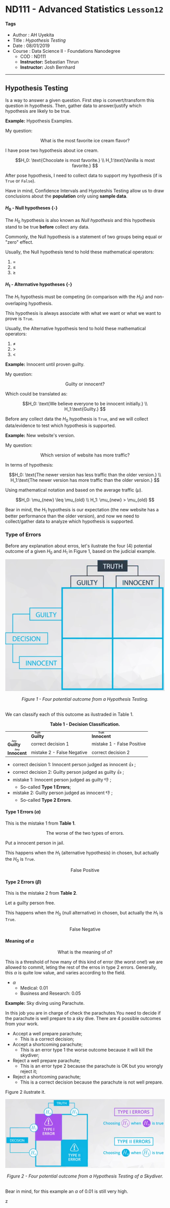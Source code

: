# ND111 - Advanced Statistics `Lesson12`

#### Tags
* Author : AH Uyekita
* Title  : _Hypothesis Testing_
* Date   : 08/01/2019
* Course : Data Science II - Foundations Nanodegree
    * COD    : ND111
    * **Instructor:** Sebastian Thrun
    * **Instructor:** Josh Bernhard

********************************************************************************

## Hypothesis Testing

Is a way to answer a given question. First step is convert/transform this question in hypothesis. Then, gather data to answer/justify which hypothesis are likely to be true.

**Example:** Hypothesis Examples.

My question:

$$ \text{What is the most favorite ice cream flavor?} $$

I have pose two hypothesis about ice cream.

$$H_0: \text{Chocolate is most favorite.} \\
  H_1:\text{Vanilla is most favorite.} $$

After pose hypothesis, I need to collect data to support my hypothesis (if is `True` or `False`).

Have in mind, Confidence Intervals and Hypoteshis Testing allow us to draw conclusions about the **population** only using **sample data**.

#### $H_0$ - Null hypotheses {-}

The $H_0$ hypothesis is also known as _Null hypothesis_ and this hypothesis stand to be true **before** collect any data.

Commonly, the Null hypothesis is a statement of two groups being equal or "zero" effect.

Usually, the Null hypothesis tend to hold these mathematical operators:

1. $=$
2. $\leq$
3. $\geq$

#### $H_1$ - Alternative hypotheses {-}

The $H_1$ hypothesis must be competing (in comparison with the $H_0$) and non-overlaping hypothesis.

This hypothesis is always associate with what we want or what we want to prove is `True`.

Usually, the Alternative hypothesis tend to hold these mathematical operators:

1. $\neq$
2. $>$
3. $<$

**Example:** Innocent until proven guilty.

My question:

$$ \text{Guilty or innocent?} $$

Which could be translated as:

$$H_0: \text{We believe everyone to be innocent initially.} \\
  H_1:\text{Guilty.} $$

Before any collect data the $H_0$ hypothesis is `True`, and we will collect data/evidence to test which hypothesis is supported.

**Example:** New website's version.

My question:

$$ \text{Which version of website has more traffic?} $$

In terms of hypothesis:

$$H_0: \text{The newer version has less traffic than the older version.} \\
  H_1:\text{The newer version has more traffic than the older version.} $$

Using mathematical notation and based on the average traffic ($\mu$).

$$H_0: \mu_{new} \leq \mu_{old} \\
  H_1: \mu_{new} > \mu_{old} $$

Bear in mind, the $H_1$ hypothesis is our expectation (the new website has a better performance than the older version), and now we need to collect/gather data to analyze which hypothesis is supported.

### Type of Errors

Before any explanation about erros, let's ilustrate the four (4) potential outcome of a given $H_0$ and $H_1$ in Figure 1, based on the judicial example.

![](01-img/c4_l12_01.png)

<center><em>Figure 1 - Four potential outcome from a Hypothesis Testing.</em></center>

<br>

We can classify each of this outcome as ilustraded in Table 1.

<div>
<center>
<strong>Table 1 - Decision Classification.</strong>

<table>
<tr>
<td></td>
<td><strong><ruby>Guilty<rt>Truth</rt></ruby></strong></td>
<td><strong><ruby>Innocent<rt>Truth</rt></ruby></strong></td>
</tr>
<tr>
<td><strong><ruby>Guilty<rt>Jury</rt></ruby></strong></td>
<td>correct decision 1</td>
<td>mistake 1 - False Positive</td>
</tr>
<tr>
<td><strong><ruby>Innocent<rt>Jury</rt></ruby></strong></td>
<td>mistake 2 - False Negative</td>
<td>correct decision 2</td>
</tr>
</table>

</center>
</div>

* correct decision 1: Innocent person judged as innocent :+1: ;
* correct decision 2: Guilty person judged as guilty :+1: ;
* mistake 1: Innocent person judged as guilty :-1: ;
    * So-called **Type 1 Errors**;
* mistake 2: Guilty person judged as innocent :-1: ;
    * So-called **Type 2 Errors**.

#### Type 1 Errors ($\alpha$)

This is the mistake 1 from **Table 1**.

$$ \text{The worse of the two types of errors.} $$

Put a innocent person in jail.

This happens when the $H_1$ (alternative hypothesis) in chosen, but actually the $H_0$ is `True`.

$$ \text{False Positive} $$

#### Type 2 Errors ($\beta$)

This is the mistake 2 from **Table 2**.

Let a guilty person free.

This happens when the $H_0$ (null alternative) in chosen, but actually the $H_1$ is `True`.

$$ \text{False Negative} $$

#### Meaning of $\alpha$

$$ \text{What is the meaning of $\alpha$?} $$

This is a threshold of how many of this kind of error (the worst one!) we are allowed to commit, leting the rest of the erros in type 2 errors. Generally, this $\alpha$ is quite low value, and varies according to the field.

* $\alpha$
    * Medical: 0.01
    * Business and Research: 0.05

**Example:** Sky diving using Parachute.

In this job you are in charge of check the parachutes.You need to decide if the parachute is well prepare to a sky dive. There are 4 possible outcomes from your work.

* Accept a well prepare parachute;
    * This is a correct decision;
* Accept a shortcoming parachute;
    * This is an error type 1 the worse outcome because it will kill the skydiver;
* Reject a well prepare parachute;
    * This is an error type 2 because the parachute is OK but you wrongly reject it;
* Reject a shortcoming parachute;
    * This is a correct decision because the parachute is not well prepare.

Figure 2 ilustrate it.

![](01-img/c4_l12_02.png)

<center><em>Figure 2 - Four potential outcome from a Hypothesis Testing of a Skydiver.</em></center>

<br>

Bear in mind, for this example an $\alpha$ of 0.01 is still very high.

z
